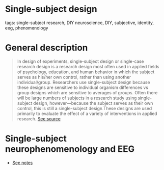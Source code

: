 # Single-subject design

tags: single-subject research, DIY neuroscience, DIY, subjective, identity, eeg, phenomenology

# General description

> In design of experiments, single-subject design or single-case research design is a research design most often used in applied fields of psychology, education, and human behavior in which the subject serves as his/her own control, rather than using another individual/group. 
Researchers use single-subject design because these designs are sensitive to individual organism differences vs group designs which are sensitive to averages of groups. Often there will be large numbers of subjects in a research study using single-subject design, however—because the subject serves as their own control, this is still a single-subject design.These designs are used primarily to evaluate the effect of a variety of interventions in applied research. [See source](https://en.wikipedia.org/wiki/Single-subject_design)

# Single-subject neurophenomenology and EEG

* [See notes](eeg-notes.md)
